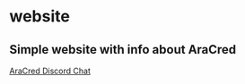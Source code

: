 # website
Simple website with info about AraCred
---

[AraCred Discord Chat](https://discord.gg/Az5su6t)
